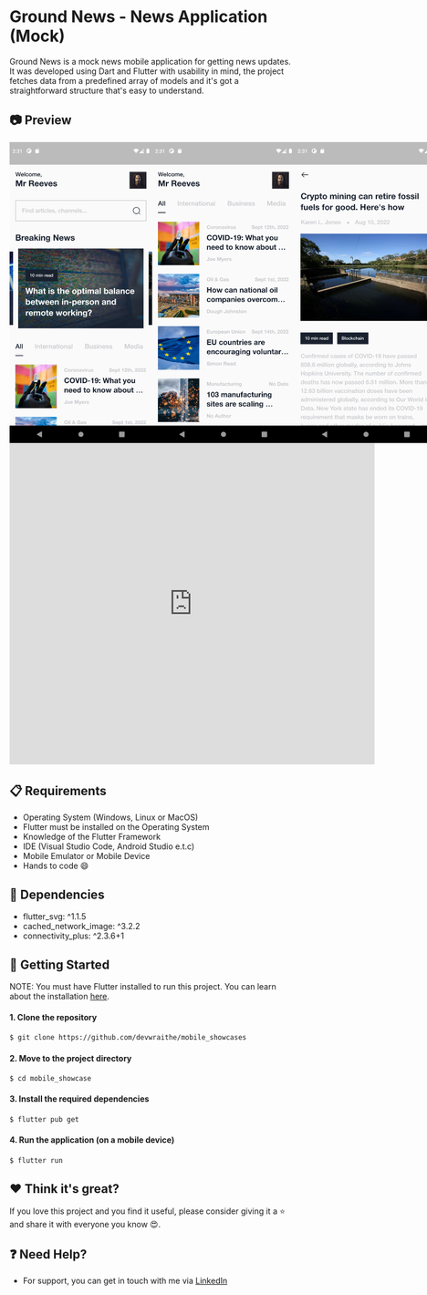 # Ground News - News Application (Mock)

Ground News is a mock news mobile application for getting news updates. It was developed using Dart and Flutter with usability in mind, the project fetches data from a predefined array of models and it's got a straightforward structure that's easy to understand.

## :camera: Preview

<div style="display: flex;">
    <img src="assets/screenshots/1.png" width="250" />
    <img src="assets/screenshots/2.png" width="250" />
    <img src="assets/screenshots/3.png" width="250" />
</div>

<div>
    <iframe src="https://player.vimeo.com/video/749574365?h=de39e4ece7" width="640" height="564" frameborder="0" allow="autoplay; fullscreen" allowfullscreen></iframe>
</div>

## :clipboard: Requirements

- Operating System (Windows, Linux or MacOS)
- Flutter must be installed on the Operating System
- Knowledge of the Flutter Framework
- IDE (Visual Studio Code, Android Studio e.t.c)
- Mobile Emulator or Mobile Device
- Hands to code :smile:

## :pushpin: Dependencies

- flutter_svg: ^1.1.5
- cached_network_image: ^3.2.2
- connectivity_plus: ^2.3.6+1

## :rocket: Getting Started

NOTE: You must have Flutter installed to run this project. You can learn about the installation <a href="https://www.google.com/url?sa=t&rct=j&q=&esrc=s&source=web&cd=&cad=rja&uact=8&ved=2ahUKEwj2sp_h9e_5AhUSP-wKHQrvCx4QFnoECAkQAQ&url=https%3A%2F%2Fdocs.flutter.dev%2Fget-started%2Finstall&usg=AOvVaw0_DysGRxe6bHMb0c8Whvun">here</a>.

#### 1. Clone the repository

```sh
$ git clone https://github.com/devwraithe/mobile_showcases
```

#### 2. Move to the project directory

```
$ cd mobile_showcase
```

#### 3. Install the required dependencies

```sh
$ flutter pub get
```

#### 4. Run the application (on a mobile device)

```sh
$ flutter run
```

## :heart: Think it's great?

If you love this project and you find it useful, please consider giving it a :star: and share it with everyone you know :heart_eyes:.

## :question: Need Help?

- For support, you can get in touch with me via <a href="https://www.linkedin.com/in/ibrahimaibrahim">LinkedIn</a>
